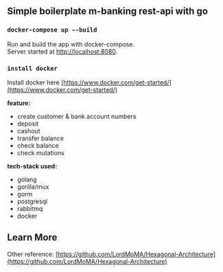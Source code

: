 ## Simple boilerplate m-banking rest-api with go

### `docker-compose up --build`
Run and build the app with docker-compose.\
Server started at [http://localhost:8080](http://localhost:8080).

### `install docker`
Install docker here [https://www.docker.com/get-started/](https://www.docker.com/get-started/)

**feature:**
- create customer & bank account numbers
- deposit
- cashout
- transfer balance
- check balance
- check mutations

**tech-stack used:**
- golang
- gorilla/mux
- gorm
- postgresql
- rabbitmq
- docker

## Learn More
Other reference: [https://github.com/LordMoMA/Hexagonal-Architecture](https://github.com/LordMoMA/Hexagonal-Architecture)

